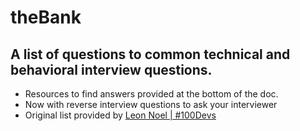 # theBank

## A list of questions to common technical and behavioral interview questions.

- Resources to find answers provided at the bottom of the doc.
- Now with reverse interview questions to ask your interviewer
- Original list provided by [Leon Noel | #100Devs](https://leonnoel.com/100devs)

